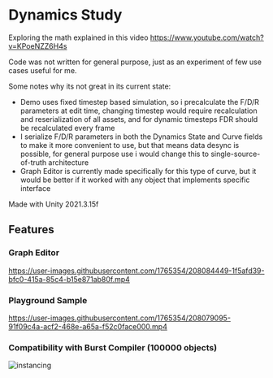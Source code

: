 # Dynamics Study

Exploring the math explained in this video https://www.youtube.com/watch?v=KPoeNZZ6H4s

Code was not written for general purpose, just as an experiment of few use cases useful for me. 

Some notes why its not great in its current state:
- Demo uses fixed timestep based simulation, so i precalculate the F/D/R parameters at edit time, changing timestep would require recalculation and reserialization of all assets, and for dynamic timesteps FDR should be recalculated every frame
- I serialize F/D/R parameters in both the Dynamics State and Curve fields to make it more convenient to use, but that means data desync is possible, for general purpose use i would change this to single-source-of-truth architecture
- Graph Editor is currently made specifically for this type of curve, but it would be better if it worked with any object that implements specific interface

Made with Unity 2021.3.15f

## Features

### Graph Editor

https://user-images.githubusercontent.com/1765354/208084449-1f5afd39-bfc0-415a-85c4-b15e871ab80f.mp4



### Playground Sample

https://user-images.githubusercontent.com/1765354/208079095-91f09c4a-acf2-468e-a65a-f52c0face000.mp4




### Compatibility with Burst Compiler (100000 objects)

![instancing](https://user-images.githubusercontent.com/1765354/208075441-2bfd4da4-a06b-4c00-b34f-bdc8d2004523.png)
